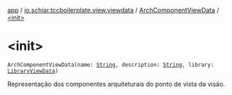 [app](../../index.md) / [io.schiar.tccboilerplate.view.viewdata](../index.md) / [ArchComponentViewData](index.md) / [&lt;init&gt;](./-init-.md)

# &lt;init&gt;

`ArchComponentViewData(name: `[`String`](https://kotlinlang.org/api/latest/jvm/stdlib/kotlin/-string/index.html)`, description: `[`String`](https://kotlinlang.org/api/latest/jvm/stdlib/kotlin/-string/index.html)`, library: `[`LibraryViewData`](../-library-view-data/index.md)`)`

Representação dos componentes arquiteturais do ponto de vista da visão.

